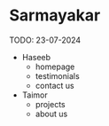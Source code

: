 # Sarmayakar

TODO: 23-07-2024
- Haseeb
  - homepage 
  - testimonials
  - contact us
- Taimor
  - projects
  - about us
